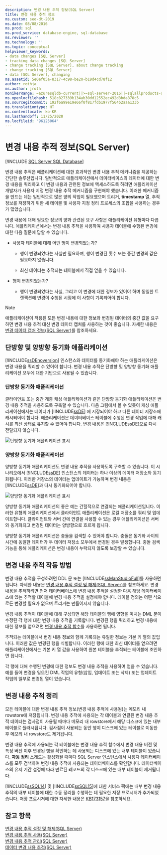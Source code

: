 ```yaml
---
description: 변경 내용 추적 정보(SQL Server)
title: 변경 내용 추적 정보
ms.custom: seo-dt-2019
ms.date: 08/08/2016
ms.prod: sql
ms.prod_service: database-engine, sql-database
ms.reviewer: ''
ms.technology: ''
ms.topic: conceptual
helpviewer_keywords:
- data changes [SQL Server]
- tracking data changes [SQL Server]
- change tracking [SQL Server], about change tracking
- change tracking [SQL Server]
- data [SQL Server], changing
ms.assetid: 5e0ef05a-8317-4c98-be20-b19d4cd78f12
author: rothja
ms.author: jroth
monikerRange: =azuresqldb-current||>=sql-server-2016||=sqlallproducts-allversions||>=sql-server-linux-2017||=azuresqldb-mi-current
ms.openlocfilehash: 518c827339b134ab30dd12552ec492d8bda878c5
ms.sourcegitcommit: 192f6a99e19e66f0f817fdb1977f564b2aaa133b
ms.translationtype: HT
ms.contentlocale: ko-KR
ms.lasthandoff: 11/25/2020
ms.locfileid: "96125064"
---
```

# <a name="about-change-tracking-sql-server"></a>변경 내용 추적 정보(SQL Server)
[!INCLUDE [SQL Server SQL Database](../../includes/applies-to-version/sql-asdb.md)]

  변경 내용 추적은 애플리케이션에 대한 효과적인 변경 내용 추적 메커니즘을 제공하는 간단한 솔루션입니다. 일반적으로 애플리케이션에서 데이터베이스의 데이터에 대한 변경 내용을 쿼리하고 이 변경 내용과 관련된 정보에 액세스하도록 하려면 애플리케이션 개발자가 사용자 지정 변경 내용 추적 메커니즘을 구현해야 했습니다. 이러한 메커니즘을 만드는 데는 일반적으로 많은 양의 작업이 필요했으며 트리거, **timestamp** 열, 추적 정보를 저장하기 위한 새 테이블 및 사용자 지정 정리 프로세스의 조합을 사용하는 경우가 많았습니다.  
  
 변경 내용에 대해 필요한 정보의 양과 관련된 요구 사항은 애플리케이션 유형마다 다릅니다. 애플리케이션에서는 변경 내용 추적을 사용하여 사용자 테이블에 수행된 변경에 대한 다음 질문에 답할 수 있습니다.  
  
-   사용자 테이블에 대해 어떤 행이 변경되었는가?  
  
    -   행이 변경되었다는 사실만 필요하며, 행이 변경된 횟수 또는 중간 변경의 값은 필요하지 않습니다.  
  
    -   최신 데이터는 추적되는 테이블에서 직접 얻을 수 있습니다.  
  
-   행이 변경되었는가?  
  
    -   행이 변경되었다는 사실, 그리고 이 변경에 대한 정보가 있어야 하며 동일한 트랜잭션에 변경이 수행된 시점에 이 사항이 기록되어야 합니다.  
  
> [!NOTE]  
>  애플리케이션이 적용된 모든 변경 내용에 대한 정보와 변경된 데이터의 중간 값을 요구하면 변경 내용 추적 대신 변경 데이터 캡처를 사용하는 것이 좋습니다. 자세한 내용은 [변경 데이터 캡처 정보&#40;SQL Server&#41;](../../relational-databases/track-changes/about-change-data-capture-sql-server.md)를 참조하세요.  
  
## <a name="one-way-and-two-way-synchronization-applications"></a>단방향 및 양방향 동기화 애플리케이션  
 [!INCLUDE[ssDEnoversion](../../includes/ssdenoversion-md.md)] 인스턴스와 데이터를 동기화해야 하는 애플리케이션은 변경 내용을 쿼리할 수 있어야 합니다. 변경 내용 추적은 단방향 및 양방향 동기화 애플리케이션 모두에 대한 기반으로 사용될 수 있습니다.  
  
### <a name="one-way-synchronization-applications"></a>단방향 동기화 애플리케이션  
 클라이언트 또는 중간 계층 캐싱 애플리케이션과 같은 단방향 동기화 애플리케이션은 변경 내용 추적을 사용하도록 구축할 수 있습니다. 다음 그림에서 볼 수 있듯이 캐싱 애플리케이션에서는 데이터가 [!INCLUDE[ssDE](../../includes/ssde-md.md)] 에 저장되어야 하고 다른 데이터 저장소에 캐시되어야 합니다. 애플리케이션은 데이터베이스 테이블에 수행된 변경 작업에 대해 캐시를 최신 상태로 유지할 수 있어야 합니다. 변경 내용은 [!INCLUDE[ssDE](../../includes/ssde-md.md)]으로 다시 전달되지 않습니다.  
  
 ![단방향 동기화 애플리케이션 표시](../../relational-databases/track-changes/media/one-waysync.gif "단방향 동기화 애플리케이션 표시")  
  
### <a name="two-way-synchronization-applications"></a>양방향 동기화 애플리케이션  
 양방향 동기화 애플리케이션도 변경 내용 추적을 사용하도록 구축할 수 있습니다. 이 시나리오에서 [!INCLUDE[ssDE](../../includes/ssde-md.md)] 인스턴스의 데이터는 하나 이상의 데이터 저장소와 동기화됩니다. 이러한 저장소의 데이터는 업데이트가 가능하며 변경 내용은 [!INCLUDE[ssDE](../../includes/ssde-md.md)]과 다시 동기화되어야 합니다.  
  
 ![양방향 동기화 애플리케이션 표시](../../relational-databases/track-changes/media/two-waysync.gif "양방향 동기화 애플리케이션 표시")  
  
 양방향 동기화 애플리케이션의 좋은 예는 간헐적으로 연결되는 애플리케이션입니다. 이러한 유형의 애플리케이션에서 클라이언트 애플리케이션은 로컬 저장소를 쿼리 및 업데이트합니다. 클라이언트와 서버 간에 연결을 사용할 수 있는 경우 애플리케이션은 서버와 동기화되고 변경된 데이터는 양방향으로 흐르게 됩니다.  
  
 양방향 동기화 애플리케이션은 충돌을 검색할 수 있어야 합니다. 충돌은 동기화 사이의 시간에 동일한 데이터가 두 데이터 저장소 모두에서 변경된 경우 발생합니다. 충돌 검색 기능을 통해 애플리케이션은 변경 내용이 누락되지 않도록 보장할 수 있습니다.  
  
## <a name="how-change-tracking-works"></a>변경 내용 추적 작동 방법  
 변경 내용 추적을 구성하려면 DDL 문 또는 [!INCLUDE[ssManStudioFull](../../includes/ssmanstudiofull-md.md)]를 사용하면 됩니다. 자세한 내용은 [변경 내용 추적 설정 및 해제&#40;SQL Server&#41;](../../relational-databases/track-changes/enable-and-disable-change-tracking-sql-server.md)를 참조하세요. 변경 내용을 추적하려면 먼저 데이터베이스에 변경 내용 추적을 설정한 다음 해당 데이터베이스에 있는 추적할 테이블에 변경 내용 추적을 설정해야 합니다. 테이블 정의는 어떤 식으로든 변경할 필요가 없으며 트리거는 만들어지지 않습니다.  
  
 변경 내용 추적이 테이블에 대해 구성되면 해당 테이블의 행에 영향을 미치는 DML 문이 수정된 각 행에 대한 변경 내용 추적을 기록합니다. 변경된 행을 쿼리하고 변경 내용에 대한 정보를 얻으려면 [변경 내용 추적 함수](../../relational-databases/system-functions/change-tracking-functions-transact-sql.md)를 사용하면 됩니다.  
  
 추적되는 테이블에서 변경 내용 정보와 함께 기록되는 유일한 정보는 기본 키 열의 값입니다. 이러한 값은 변경된 행을 식별합니다. 이러한 행에 대한 최신 데이터를 얻으려면 애플리케이션에서는 기본 키 열 값을 사용하여 원본 테이블을 추적되는 테이블에 조인하면 됩니다.  
  
 각 행에 대해 수행된 변경에 대한 정보도 변경 내용 추적을 사용하여 얻을 수 있습니다. 예를 들어 변경을 일으킨 DML 작업의 유형(삽입, 업데이트 또는 삭제) 또는 업데이트 작업의 일부로 변경된 열이 있습니다. 
 
## <a name="change-tracking-cleanup"></a>변경 내용 추적 정리
모든 테이블에 대한 변경 내용 추적 정보(변경 내용 추적에 사용됨)는 메모리 내 rowstore에 저장됩니다. 변경 내용 추적에 사용되는 각 테이블과 연결된 변경 내용 추적 데이터는 검사점이 사용될 때마다 메모리 내 rowstore에서 해당 디스크에 있는 내부 테이블로 플러시됩니다. 검사점이 사용되는 동안 행이 디스크에 있는 테이블로 이동한 후 메모리 내 rowstore도 제거됩니다.

변경 내용 추적에 사용되는 각 테이블에는 변경 내용 추적 함수에서 변경 내용 버전 및 특정 버전 이후 변경된 행을 확인하는 데 사용되는 디스크에 있는 내부 테이블이 있습니다. **자동 정리** 스레드는 활성화될 때마다 SQL Server 인스턴스에서 사용자 데이터베이스를 모두 검색하여 변경 내용 추적에 사용되는 데이터베이스를 확인합니다. 데이터베이스의 유지 기간 설정에 따라 만료된 레코드의 각 디스크에 있는 내부 테이블이 제거됩니다.

[!INCLUDE[ssSQL14](../../includes/sssql14-md.md)] 및 [!INCLUDE[ssSQL15](../../includes/sssql15-md.md)]에 대한 서비스 팩에는 내부 변경 내용 추적의 내부 테이블에 대한 수동 정리를 수행하는 데 필요한 저장 프로시저가 추가되었습니다. 저장 프로시저에 대한 자세한 내용은 [KB173157](https://support.microsoft.com/help/3173157/adds-a-stored-procedure-for-the-manual-cleanup-of-the-change-tracking-side-table-in-sql-server-2014-sp2-or-2016-sp1)을 참조하세요. 
  
## <a name="see-also"></a>참고 항목  
 [변경 내용 추적 설정 및 해제&#40;SQL Server&#41;](../../relational-databases/track-changes/enable-and-disable-change-tracking-sql-server.md)   
 [변경 내용 추적 사용&#40;SQL Server&#41;](../../relational-databases/track-changes/work-with-change-tracking-sql-server.md)   
 [변경 내용 추적 관리&#40;SQL Server&#41;](../../relational-databases/track-changes/manage-change-tracking-sql-server.md)   
 [데이터 변경 내용 추적&#40;SQL Server&#41;](../../relational-databases/track-changes/track-data-changes-sql-server.md)  
  
  
